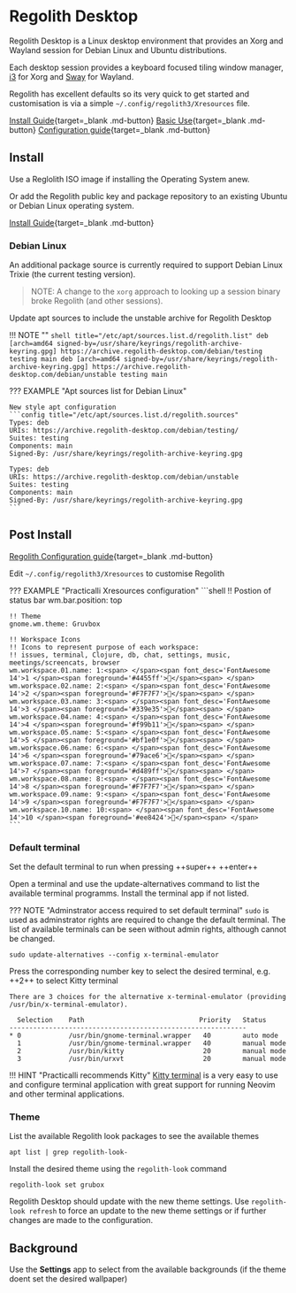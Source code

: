 # Regolith Desktop

Regolith Desktop is a Linux desktop environment that provides an Xorg and Wayland session for Debian Linux and Ubuntu distributions.

Each desktop session provides a keyboard focused tiling window manager, [i3](https://i3wm.org/) for Xorg and [Sway](https://swaywm.org/) for Wayland.

Regolith has excellent defaults so its very quick to get started and customisation is via a simple `~/.config/regolith3/Xresources` file.

[Install Guide](https://regolith-desktop.com/docs/using-regolith/install/){target=_blank .md-button}
[Basic Use](https://regolith-desktop.com/docs/using-regolith/basics/){target=_blank .md-button}
[Configuration guide](https://regolith-desktop.com/docs/using-regolith/configuration/){target=_blank .md-button}


## Install

Use a Reglolith ISO image if installing the Operating System anew.

Or add the Regolith public key and package repository to an existing Ubuntu or Debian Linux operating system.

[Install Guide](https://regolith-desktop.com/docs/using-regolith/install/){target=_blank .md-button}

### Debian Linux

An additional package source is currently required to support Debian Linux Trixie (the current testing version).

> NOTE: A change to the `xorg` approach to looking up a session binary broke Regolith (and other sessions).

Update apt sources to include the unstable archive for Regolith Desktop

!!! NOTE ""
    ```shell title="/etc/apt/sources.list.d/regolith.list"
    deb [arch=amd64 signed-by=/usr/share/keyrings/regolith-archive-keyring.gpg] https://archive.regolith-desktop.com/debian/testing testing main
    deb [arch=amd64 signed-by=/usr/share/keyrings/regolith-archive-keyring.gpg] https://archive.regolith-desktop.com/debian/unstable testing main
    ```

??? EXAMPLE "Apt sources list for Debian Linux"

    New style apt configuration
    ```config title="/etc/apt/sources.list.d/regolith.sources"
    Types: deb
    URIs: https://archive.regolith-desktop.com/debian/testing/
    Suites: testing
    Components: main
    Signed-By: /usr/share/keyrings/regolith-archive-keyring.gpg

    Types: deb
    URIs: https://archive.regolith-desktop.com/debian/unstable
    Suites: testing
    Components: main
    Signed-By: /usr/share/keyrings/regolith-archive-keyring.gpg
    ```

## Post Install

[Regolith Configuration guide](https://regolith-desktop.com/docs/using-regolith/configuration/){target=_blank .md-button}

Edit `~/.config/regolith3/Xresources` to customise Regolith

??? EXAMPLE "Practicalli Xresources configuration"
    ```shell
    !! Postion of status bar
    wm.bar.position: top

    !! Theme
    gnome.wm.theme: Gruvbox

    !! Workspace Icons
    !! Icons to represent purpose of each workspace:
    !! issues, terminal, Clojure, db, chat, settings, music, meetings/screencats, browser
    wm.workspace.01.name: 1:<span> </span><span font_desc='FontAwesome 14'>1 </span><span foreground='#4455ff'></span><span> </span>
    wm.workspace.02.name: 2:<span> </span><span font_desc='FontAwesome 14'>2 </span><span foreground='#F7F7F7'></span><span> </span>
    wm.workspace.03.name: 3:<span> </span><span font_desc='FontAwesome 14'>3 </span><span foreground='#339e35'></span><span> </span>
    wm.workspace.04.name: 4:<span> </span><span font_desc='FontAwesome 14'>4 </span><span foreground='#f99b11'></span><span> </span>
    wm.workspace.05.name: 5:<span> </span><span font_desc='FontAwesome 14'>5 </span><span foreground='#bf1e0f'></span><span> </span>
    wm.workspace.06.name: 6:<span> </span><span font_desc='FontAwesome 14'>6 </span><span foreground='#79ace6'></span><span> </span>
    wm.workspace.07.name: 7:<span> </span><span font_desc='FontAwesome 14'>7 </span><span foreground='#d489ff'></span><span> </span>
    wm.workspace.08.name: 8:<span> </span><span font_desc='FontAwesome 14'>8 </span><span foreground='#F7F7F7'></span><span> </span>
    wm.workspace.09.name: 9:<span> </span><span font_desc='FontAwesome 14'>9 </span><span foreground='#F7F7F7'></span><span> </span>
    wm.workspace.10.name: 10:<span> </span><span font_desc='FontAwesome 14'>10 </span><span foreground='#ee8424'></span><span> </span>
    ```

### Default terminal

Set the default terminal to run when pressing ++super++ ++enter++

Open a terminal and use the update-alternatives command to list the available terminal programms.  Install the terminal app if not listed.

??? NOTE "Adminstrator access required to set default terminal"
    `sudo` is used as adminstrator rights are required to change the default terminal.  The list of available terminals can be seen without admin rights, although cannot be changed.

```shell
sudo update-alternatives --config x-terminal-emulator
```

Press the corresponding number key to select the desired terminal, e.g. ++2++ to select Kitty terminal

```shell-output
There are 3 choices for the alternative x-terminal-emulator (providing /usr/bin/x-terminal-emulator).

  Selection    Path                             Priority   Status
------------------------------------------------------------
* 0            /usr/bin/gnome-terminal.wrapper   40        auto mode
  1            /usr/bin/gnome-terminal.wrapper   40        manual mode
  2            /usr/bin/kitty                    20        manual mode
  3            /usr/bin/urxvt                    20        manual mode
```

!!! HINT "Practicalli recommends Kitty"
    [Kitty terminal](/engineering-playbook/command-line/kitty-terminal/) is a very easy to use and configure terminal application with great support for running Neovim and other terminal applications.

### Theme

List the available Regolith look packages to see the available themes

```shell
apt list | grep regolith-look-
```

Install the desired theme using the `regolith-look` command

```shell
regolith-look set grubox
```

Regolith Desktop should update with the new theme settings.  Use `regolith-look refresh` to force an update to the new theme settings or if further changes are made to the configuration.

## Background

Use the **Settings** app to select from the available backgrounds (if the theme doent set the desired wallpaper)
